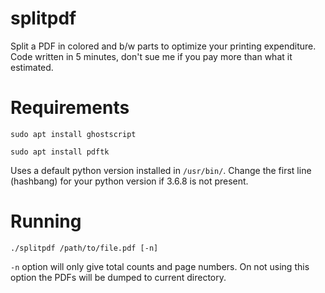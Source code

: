 # splitpdf
Split a PDF in colored and b/w parts to optimize your printing expenditure. Code written in 5 minutes, don't sue me if you pay more than what it estimated.

# Requirements

`sudo apt install ghostscript`

`sudo apt install pdftk`

Uses a default python version installed in `/usr/bin/`. Change the first line (hashbang) for your python version if 3.6.8 is not present.

# Running

```./splitpdf /path/to/file.pdf [-n]```

`-n` option will only give total counts and page numbers. On not using this option the PDFs will be dumped to current directory.

